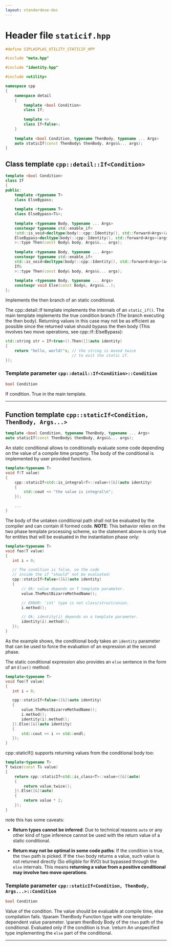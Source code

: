 ```yaml
---
layout: standardese-doc
---
```


# Header file `staticif.hpp`

``` cpp
#define SIPLASPLAS_UTILITY_STATICIF_HPP 

#include "meta.hpp"

#include "identity.hpp"

#include <utility>

namespace cpp
{
    namespace detail
    {
        template <bool Condition>
        class If;
        
        template <>
        class If<false>;
    }
    
    template <bool Condition, typename ThenBody, typename ... Args>
    auto staticIf(const ThenBody& thenBody, Args&&... args);
}
```

## Class template `cpp::detail::If<Condition>`<a id="cpp::detail::If<Condition>"></a>

``` cpp
template <bool Condition>
class If
{
public:
    template <typename T>
    class ElseBypass;
    
    template <typename T>
    class ElseBypass<T&>;
    
    template <typename Body, typename ... Args>
    constexpr typename std::enable_if<
    !std::is_void<decltype(body(::cpp::Identity(), std::forward<Args>(args)...))>::value,
    ElseBypass<decltype(body(::cpp::Identity(), std::forward<Args>(args)...))>
    >::type Then(const Body& body, Args&&... args);
    
    template <typename Body, typename ... Args>
    constexpr typename std::enable_if<
    std::is_void<decltype(body(::cpp::Identity(), std::forward<Args>(args)...))>::value,
    If&
    >::type Then(const Body& body, Args&&... args);
    
    template <typename Body, typename ... Args>
    constexpr void Else(const Body&, Args&&...);
};
```

Implements the then branch of an static conditional.

The cpp::detail::If template implements the internals of an `static_if()`. The main template implements the true condition branch (The branch executing the then body). Returning values in this case may not be as efficient as possible since the returned value should bypass the then body (This involves two move operations, see cpp::If::ElseBypass):

``` cpp
std::string str = If<true>().Then([](auto identity)
{
    return "hello, world!"s; // the string is moved twice
                             // to exit the static if.
});
```

### Template parameter `cpp::detail::If<Condition>::Condition`<a id="cpp::detail::If<Condition>::Condition"></a>

``` cpp
bool Condition
```

If condition. True in the main template.

-----

## Function template `cpp::staticIf<Condition, ThenBody, Args...>`<a id="cpp::staticIf<Condition, ThenBody, Args...>"></a>

``` cpp
template <bool Condition, typename ThenBody, typename ... Args>
auto staticIf(const ThenBody& thenBody, Args&&... args);
```

An static conditional allows to conditionally evaluate some code depending on the value of a compile time property. The body of the conditional is implemented by user provided functions.

``` cpp
template<typename T>
void f(T value)
{
    cpp::staticIf<std::is_integral<T>::value>([&](auto identity)
    {
        std::cout << "the value is integral\n";
    });

    ...
}
```

The body of the untaken conditional path shall not be evaluated by the compiler and can contain ill formed code. **NOTE**: This behavior relies on the two phase template processing scheme, so the statement above is only true for entities that will be evaluated in the instantiation phase only:

``` cpp
template<typename T>
void foo(T value)
{
   int i = 0;

   // The condition is false, so the code
   // inside the if "should" not be evaluated:
   cpp::staticIf<false>([&](auto identity)
   {
       // Ok: value depends on T template parameter.
       value.TheMostBizarreMethodName();

       // ERROR: 'int' type is not class/struct/union.
       i.method();

       // Ok: identity(i) depends on a template parameter.
       identity(i).method();
   });
}
```

As the example shows, the conditional body takes an `identity` parameter that can be used to force the evaluation of an expression at the second phase.

The static conditional expression also provides an `else` sentence in the form of an `Else()` method:

``` cpp
template<typename T>
void foo(T value)
{
   int i = 0;

   cpp::staticIf<false>([&](auto identity)
   {
       value.TheMostBizarreMethodName();
       i.method();
       identity(i).method();
   }).Else([&](auto identity)
   {
       std::cout << i << std::endl;
   });
}
```

cpp::staticIf() supports returning values from the conditional body too:

``` cpp
template<typename T>
T twice(const T& value)
{
    return cpp::staticIf<std::is_class<T>::value>([&](auto)
    {
        return value.twice();
    }).Else([&](auto)
    {
        return value * 2;
    });
}
```

note this has some caveats:

  - **Return types cannot be inferred**: Due to technical reasons `auto` or any other kind of type inference cannot be used with the return value of a static conditional.

  - **Return may not be optimal in some code paths**: If the condition is true, the `then` path is picked. If the `then` body returns a value, such value is not returned directly (So elligible for RVO) but bypassed through the `else` internals. This means **returning a value from a positive conditional may involve two move operations**.

### Template parameter `cpp::staticIf<Condition, ThenBody, Args...>::Condition`<a id="cpp::staticIf<Condition, ThenBody, Args...>::Condition"></a>

``` cpp
bool Condition
```

Value of the condition. The value should be evaluable at compile time, else compilation fails. \\tparam ThenBody Function type with one template-dependent value parameter. \\param thenBody Body of the `then` path of the conditional. Evaluated only if the condition is true. \\return An unspecified type implementing the `else` part of the conditional.

-----
